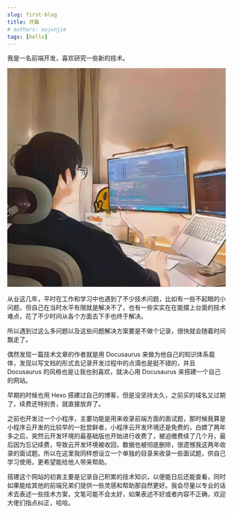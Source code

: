 ```yaml
---
slug: first-blog
title: 开篇
# authors: xujunjie
tags: [hello]
---
```


我是一名前端开发，喜欢研究一些新的技术。

<!--truncate-->

![Docusaurus Plushie](/img/author_avatar.jpeg)

从业这几年，平时在工作和学习中也遇到了不少技术问题，比如有一些不起眼的小问题，但自己在当时水平有限就是解决不了，也有一些实实在在能摆上台面的技术难点，花了不少时间从各个方面去下手也终于解决。

所以遇到过这么多问题以及这些问题解决方案要是不做个记录，很快就会随着时间飘走了。

偶然发现一篇技术文章的作者就是用 Docusaurus 来做为他自己的知识体系载体，发现以写文档的形式去记录开发过程中的点滴也是挺不错的，并且 Docusaurus 的风格也是让我也别喜欢，就决心用 Docusaurus 来搭建一个自己的网站。

早期的时候也用 Hexo 搭建过自己的博客，但是没坚持太久，之前买的域名又过期了，续费还特别贵，就直接放弃了。

之前也开发过一个小程序，主要功能是用来收录前端方面的面试题，那时候我算是小程序云开发的比较早的一批尝鲜者，小程序云开发环境还是免费的，白嫖了两年多之后，突然云开发环境的最基础版也开始进行收费了，被迫缴费续了几个月，最后因为忘记续费，导致云开发环境被收回，数据也被彻底删除，很遗憾我这两年收录的面试题。所以在这里我同样想设立一个单独的目录来收录一些面试题，供自己学习使用，更希望能给他人带来帮助。

搭建这个网站的初衷主要是记录自己积累的技术知识，以便能日后还能查看，同时如果能给其他的前端兄弟们提供一些灵感和帮助那自然更好。我会尽量以专业的话术去表述一些技术方案，文笔可能不会太好，如果表述不好或者内容不正确，欢迎大佬们指点纠正，哈哈。



